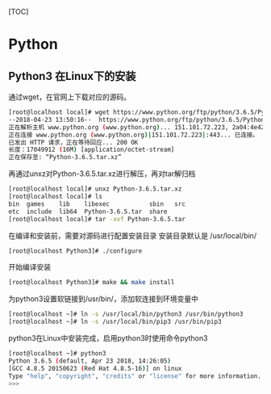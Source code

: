 [TOC]

# Python

## Python3 在Linux下的安装

通过wget，在官网上下载对应的源码。

```bash
[root@localhost local]# wget https://www.python.org/ftp/python/3.6.5/Python-3.6.5.tar.xz
--2018-04-23 13:50:16--  https://www.python.org/ftp/python/3.6.5/Python-3.6.5.tar.xz
正在解析主机 www.python.org (www.python.org)... 151.101.72.223, 2a04:4e42:36::223
正在连接 www.python.org (www.python.org)|151.101.72.223|:443... 已连接。
已发出 HTTP 请求，正在等待回应... 200 OK
长度：17049912 (16M) [application/octet-stream]
正在保存至: “Python-3.6.5.tar.xz”
```

再通过unxz对Python-3.6.5.tar.xz进行解压，再对tar解归档

```bash
[root@localhost local]# unxz Python-3.6.5.tar.xz 
[root@localhost local]# ls
bin  games    lib    libexec           sbin   src
etc  include  lib64  Python-3.6.5.tar  share
[root@localhost local]# tar -xvf Python-3.6.5.tar 
```

在编译和安装前，需要对源码进行配置安装目录 安装目录默认是 /usr/local/bin/

```bash
[root@localhost Python3]# ./configure
```

开始编译安装

```bash
[root@localhost Python3]# make && make install
```

为python3设置软链接到/usr/bin/，添加软连接到环境变量中

```bash
[root@localhost ~]# ln -s /usr/local/bin/python3 /usr/bin/python3
[root@localhost ~]# ln -s /usr/local/bin/pip3 /usr/bin/pip3
```

python3在Linux中安装完成，启用python3时使用命令python3

```bash
[root@localhost ~]# python3
Python 3.6.5 (default, Apr 23 2018, 14:26:05) 
[GCC 4.8.5 20150623 (Red Hat 4.8.5-16)] on linux
Type "help", "copyright", "credits" or "license" for more information.
>>> 
```


